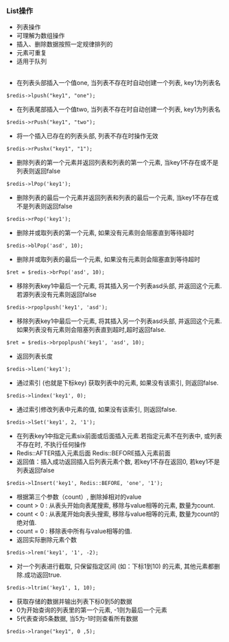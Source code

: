  ### List操作
 * 列表操作
 * 可理解为数组操作
 * 插入、删除数据按照一定规律排列的
 * 元素可重复
 * 适用于队列

##

* 在列表头部插入一个值one, 当列表不存在时自动创建一个列表, key1为列表名
```
$redis->lpush("key1", "one");
```

* 在列表尾部插入一个值two, 当列表不存在时自动创建一个列表, key1为列表名
```
$redis->rPush("key1", "two");
```

* 将一个插入已存在的列表头部, 列表不存在时操作无效
```
$redis->rPushx("key1", "1");
```

 * 删除列表的第一个元素并返回列表和列表的第一个元素, 当key1不存在或不是列表则返回false
 ```
 $redis->lPop('key1');
 ```

 * 删除列表的最后一个元素并返回列表和列表的最后一个元素, 当key1不存在或不是列表则返回false
 ```
 $redis->rPop('key1');
 ```

* 删除并或取列表的第一个元素, 如果没有元素则会阻塞直到等待超时
```
$redis->blPop('asd', 10);
```

* 删除并或取列表的最后一个元素, 如果没有元素则会阻塞直到等待超时
```
$ret = $redis->brPop('asd', 10);
```

* 移除列表key1中最后一个元素, 将其插入另一个列表asd头部, 并返回这个元素.若源列表没有元素则返回false
```
$redis->rpoplpush('key1', 'asd');
```

 * 移除列表key1中最后一个元素, 将其插入另一个列表asd头部, 并返回这个元素.如果列表没有元素则会阻塞列表直到超时,超时返回false.
```
$ret = $redis->brpoplpush('key1', 'asd', 10);
```

* 返回列表长度
```
$redis->lLen('key1');
```

* 通过索引 (也就是下标key) 获取列表中的元素, 如果没有该索引, 则返回false.
```
$redis->lindex('key1', 0);
```

 * 通过索引修改列表中元素的值, 如果没有该索引, 则返回false.
 ```
 $redis->lSet('key1', 2, '1');
 ```

 * 在列表key1中指定元素six前面或后面插入元素.若指定元素不在列表中, 或列表不存在时, 不执行任何操作
 * Redis::AFTER插入元素后面    Redis::BEFORE插入元素前面
 * 返回值：插入成功返回插入后列表元素个数, 若key1不存在返回0, 若key1不是列表返回false
 ```
 $redis->lInsert('key1', Redis::BEFORE, 'one', '1');
 ```

* 根据第三个参数（count）, 删除掉相对的value
* count > 0 : 从表头开始向表尾搜索, 移除与value相等的元素, 数量为count.
* count < 0 : 从表尾开始向表头搜索, 移除与value相等的元素, 数量为count的绝对值.
* count = 0 : 移除表中所有与value相等的值.
* 返回实际删除元素个数
```
$redis->lrem('key1', '1', -2);
```

* 对一个列表进行截取, 只保留指定区间 (如：下标1到10) 的元素, 其他元素都删除.成功返回true.
```
$redis->ltrim('key1', 1, 10);
```

*  获取存储的数据并输出列表下标0到5的数据
*  0为开始查询的列表里的第一个元素, -1则为最后一个元素
*  5代表查询5条数据, 当5为-1时则查看所有数据
```
$redis->lrange("key1", 0 ,5);
```

